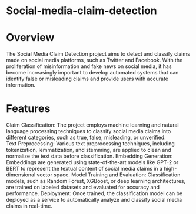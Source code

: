 # Social-media-claim-detection
# Overview
The Social Media Claim Detection project aims to detect and classify claims made on social media platforms, such as Twitter and Facebook. With the proliferation of misinformation and fake news on social media, it has become increasingly important to develop automated systems that can identify false or misleading claims and provide users with accurate information.
# Features
Claim Classification: The project employs machine learning and natural language processing techniques to classify social media claims into different categories, such as true, false, misleading, or unverified. <br>
Text Preprocessing: Various text preprocessing techniques, including tokenization, lemmatization, and stemming, are applied to clean and normalize the text data before classification.
Embedding Generation: Embeddings are generated using state-of-the-art models like GPT-2 or BERT to represent the textual content of social media claims in a high-dimensional vector space.
Model Training and Evaluation: Classification models, such as Random Forest, XGBoost, or deep learning architectures, are trained on labeled datasets and evaluated for accuracy and performance.
Deployment: Once trained, the classification model can be deployed as a service to automatically analyze and classify social media claims in real-time.
